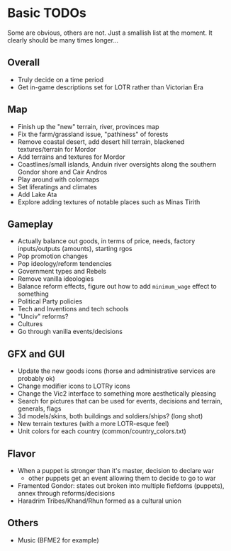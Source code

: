 # Basic TODOs
Some are obvious, others are not. Just a smallish list at the moment. It clearly should be many times longer...

## Overall
 - Truly decide on a time period
 - Get in-game descriptions set for LOTR rather than Victorian Era
 
## Map
 - Finish up the "new" terrain, river, provinces map
 - Fix the farm/grassland issue, "pathiness" of forests
 - Remove coastal desert, add desert hill terrain, blackened textures/terrain for Mordor
 - Add terrains and textures for Mordor
 - Coastlines/small islands, Anduin river oversights along the southern Gondor shore and Cair Andros
 - Play around with colormaps
 - Set liferatings and climates
 - Add Lake Ata
 - Explore adding textures of notable places such as Minas Tirith
 
## Gameplay
 - Actually balance out goods, in terms of price, needs, factory inputs/outputs (amounts), starting rgos 
 - Pop promotion changes
 - Pop ideology/reform tendencies
 - Government types and Rebels
 - Remove vanilla ideologies
 - Balance reform effects, figure out how to add `minimum_wage` effect to something
 - Political Party policies
 - Tech and Inventions and tech schools
 - "Unciv" reforms?
 - Cultures
 - Go through vanilla events/decisions

## GFX and GUI
 - Update the new goods icons (horse and administrative services are probably ok)
 - Change modifier icons to LOTRy icons
 - Change the Vic2 interface to something more aesthetically pleasing
 - Search for pictures that can be used for events, decisions and terrain, generals, flags
 - 3d models/skins, both buildings and soldiers/ships? (long shot)
 - New terrain textures (with a more LOTR-esque feel)
 - Unit colors for each country (common/country_colors.txt)

## Flavor
 - When a puppet is stronger than it's master, decision to declare war
   - other puppets get an event allowing them to decide to go to war
 - Framented Gondor: states out broken into multiple fiefdoms (puppets), annex through reforms/decisions
 - Haradrim Tribes/Khand/Rhun formed as a cultural union

## Others 
 - Music (BFME2 for example)
